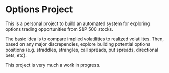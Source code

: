 # Options Project
This is a personal project to build an automated system for exploring options trading opportunities from S&P 500 stocks.

The basic idea is to compare implied volatilities to realized volatilites. Then, based on any major discrepencies, explore building potential options positions (e.g. straddles, strangles, call spreads, put spreads, directional bets, etc).

This project is very much a work in progress.
